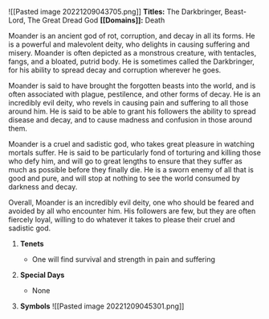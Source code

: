 ![[Pasted image 20221209043705.png]]
**Titles:** The Darkbringer, Beast-Lord, The Great Dread God
**[[Domains]]:** Death

Moander is an ancient god of rot, corruption, and decay in all its forms. He is a powerful and malevolent deity, who delights in causing suffering and misery. Moander is often depicted as a monstrous creature, with tentacles, fangs, and a bloated, putrid body. He is sometimes called the Darkbringer, for his ability to spread decay and corruption wherever he goes.

Moander is said to have brought the forgotten beasts into the world, and is often associated with plague, pestilence, and other forms of decay. He is an incredibly evil deity, who revels in causing pain and suffering to all those around him. He is said to be able to grant his followers the ability to spread disease and decay, and to cause madness and confusion in those around them.

Moander is a cruel and sadistic god, who takes great pleasure in watching mortals suffer. He is said to be particularly fond of torturing and killing those who defy him, and will go to great lengths to ensure that they suffer as much as possible before they finally die. He is a sworn enemy of all that is good and pure, and will stop at nothing to see the world consumed by darkness and decay.

Overall, Moander is an incredibly evil deity, one who should be feared and avoided by all who encounter him. His followers are few, but they are often fiercely loyal, willing to do whatever it takes to please their cruel and sadistic god.

1.  **Tenets**
	-   One will find survival and strength in pain and suffering

2.  **Special Days**
	-   None

3.  **Symbols**
		![[Pasted image 20221209045301.png]]
